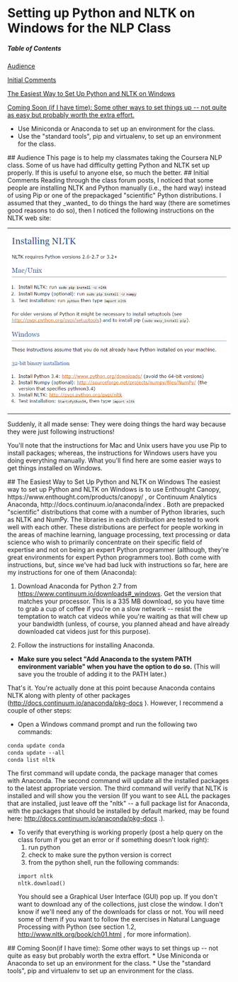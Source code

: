 # Setting up Python and NLTK on Windows for the NLP Class

##### Table of Contents  
[Audience](#audience)  

[Initial Comments](#initial)  

[The Easiest Way to Set Up Python and NLTK on Windows](#easiest)  

[Coming Soon (if I have time):  Some other ways to set things up -- not quite as easy but probably worth the extra effort.](#tbd)  
* Use Miniconda or Anaconda to set up an environment for the class.
* Use the "standard tools", pip and virtualenv, to set up an environment for the class. 


<a name="audience"/>
## Audience
This page is to help my classmates taking the Coursera NLP class.  Some of us have had difficulty getting Python and NLTK set up properly.  If this is useful to anyone else, so much the better.

<a name="initial"/>
## Initial Comments
Reading through the class forum posts, I noticed that some people are installing NLTK and Python manually (i.e., the hard way) instead of using Pip or one of the prepackaged "scientific" Python distributions.  I assumed that they _wanted_ to do things the hard way (there are sometimes good reasons to do so), then I noticed the following instructions on the NLTK web site:

---- 
![NLTK Installation Instructions](/images/NLTK_instructions.png)

---- 
Suddenly, it all made sense:  They were doing things the hard way because they were just following instructions!

You'll note that the instructions for Mac and Unix users have you use Pip to install packages; whereas, the instructions for Windows users have you doing everything manually.  What you'll find here are some easier ways to get things installed on Windows.

<a name="easiest"/>
## The Easiest Way to Set Up Python and NLTK on Windows
The easiest way to set up Python and NLTK on Windows is to use Enthought Canopy, https://www.enthought.com/products/canopy/ , or Continuum Analytics Anaconda, http://docs.continuum.io/anaconda/index .  Both are prepacked "scientific" distributions that come with a number of Python libraries, such as NLTK and NumPy.  The libraries in each distribution are tested to work well with each other.  These distributions are perfect for people working in the areas of machine learning, language processing, text processing or data science who wish to primarily concentrate on their specific field of expertise and not on being an expert Python programmer (although, they're great environments for expert Python programmers too).  Both come with instructions, but, since we've had bad luck with instructions so far, here are my instructions for one of them (Anaconda):

1. Download Anaconda for Python 2.7 from https://www.continuum.io/downloads#_windows.  Get the version that matches your processor.  This is a 335 MB download, so you have time to grab a cup of coffee if you're on a slow network -- resist the temptation to watch cat videos while you're waiting as that will chew up your bandwidth (unless, of course, you planned ahead and have already downloaded cat videos just for this purpose).  

2. Follow the instructions for installing Anaconda.
  * **Make sure you select "Add Anaconda to the system PATH environment variable" when you have the option to do so.** (This will save you the trouble of adding it to the PATH later.)  

That's it.  You're actually done at this point because Anaconda contains NLTK along with plenty of other packages (http://docs.continuum.io/anaconda/pkg-docs ). However, I recommend a couple of other steps:

* Open a Windows command prompt and run the following two commands:
```
conda update conda
conda update --all
conda list nltk
```  
The first command will update conda, the package manager that comes with Anaconda.  The second command will update all the installed packages to the latest appropriate version.  The third command will verify that NLTK is installed and will show you the version (If you want to see ALL the packages that are installed, just leave off the "nltk" -- a full package list for Anaconda, with the packages that should be installed by default marked, may be found here:  http://docs.continuum.io/anaconda/pkg-docs .).  

* To verify that everything is working properly (post a help query on the class forum if you get an error or if something doesn't look right):
  1. run python
  2. check to make sure the python version is correct
  3. from the python shell, run the following commands:
  ```
  import nltk
  nltk.download()
  ```
  You should see a Graphical User Interface (GUI) pop up.  If you don't want to download any of the collections, just close the window.  I don't know if we'll need any of the downloads for class or not.  You will need some of them if you want to follow the exercises in Natural Language Processing with Python (see section 1.2, http://www.nltk.org/book/ch01.html , for more information).

<a name="tbd"/>
## Coming Soon(if I have time):  Some other ways to set things up -- not quite as easy but probably worth the extra effort.
* Use Miniconda or Anaconda to set up an environment for the class.
* Use the "standard tools", pip and virtualenv to set up an environment for the class.
